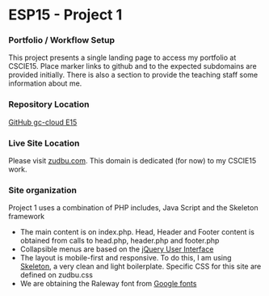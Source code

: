 # ESP15 - Project 1
### Portfolio /  Workflow Setup
This project presents a single landing page to access my portfolio at CSCIE15. Place marker links to github and to the expected subdomains are provided initially.   There is also a section to provide the teaching staff some information about me.

### Repository Location
[GitHub gc-cloud E15](github.com/gc-cloud/E15P1)

### Live Site Location
Please visit [zudbu.com](p1.zudbu.com).  This domain is dedicated (for now) to my CSCIE15 work.

### Site organization
Project 1 uses a combination of PHP includes, Java Script and the Skeleton framework
  - The main content is on index.php.  Head, Header and Footer content is obtained from calls to  head.php, header.php and footer.php
  - Collapsible menus are based on the [jQuery User Interface](jqueryui.com)
  - The layout is mobile-first and responsive. To do this, I am using  [Skeleton](getskeleton.com), a very clean and light boilerplate. Specific CSS for this site are defined on zudbu.css
  - We are obtaining the Raleway font from [Google fonts](fonts.googleapis.com)

